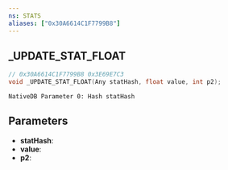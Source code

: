 ```yaml
---
ns: STATS
aliases: ["0x30A6614C1F7799B8"]
---
```

## _UPDATE_STAT_FLOAT

```c
// 0x30A6614C1F7799B8 0x3E69E7C3
void _UPDATE_STAT_FLOAT(Any statHash, float value, int p2);
```

```
NativeDB Parameter 0: Hash statHash
```

## Parameters
* **statHash**: 
* **value**: 
* **p2**: 

